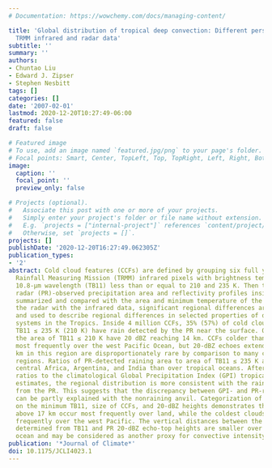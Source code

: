 ```yaml
---
# Documentation: https://wowchemy.com/docs/managing-content/

title: 'Global distribution of tropical deep convection: Different perspectives from
  TRMM infrared and radar data'
subtitle: ''
summary: ''
authors:
- Chuntao Liu
- Edward J. Zipser
- Stephen Nesbitt
tags: []
categories: []
date: '2007-02-01'
lastmod: 2020-12-20T10:27:49-06:00
featured: false
draft: false

# Featured image
# To use, add an image named `featured.jpg/png` to your page's folder.
# Focal points: Smart, Center, TopLeft, Top, TopRight, Left, Right, BottomLeft, Bottom, BottomRight.
image:
  caption: ''
  focal_point: ''
  preview_only: false

# Projects (optional).
#   Associate this post with one or more of your projects.
#   Simply enter your project's folder or file name without extension.
#   E.g. `projects = ["internal-project"]` references `content/project/deep-learning/index.md`.
#   Otherwise, set `projects = []`.
projects: []
publishDate: '2020-12-20T16:27:49.062305Z'
publication_types:
- '2'
abstract: Cold cloud features (CCFs) are defined by grouping six full years of Tropical
  Rainfall Measuring Mission (TRMM) infrared pixels with brightness temperature at
  10.8-μm wavelength (TB11) less than or equal to 210 and 235 K. Then the precipitation
  radar (PR)-observed precipitation area and reflectivity profiles inside CCFs are
  summarized and compared with the area and minimum temperature of the CCFs. Comparing
  the radar with the infrared data, significant regional differences are found, quantified,
  and used to describe regional differences in selected properties of deep convective
  systems in the Tropics. Inside 4 million CCFs, 35% (57%) of cold cloud area with
  TB11 ≤ 235 K (210 K) have rain detected by the PR near the surface. Only ∼1% of
  the area of TB11 ≤ 210 K have 20 dBZ reaching 14 km. CCFs colder than 210 K occur
  most frequently over the west Pacific Ocean, but 20-dBZ echoes extending above 10
  km in this region are disproportionately rare by comparison to many continental
  regions. Ratios of PR-detected raining area to area of TB11 ≤ 235 K are higher over
  central Africa, Argentina, and India than over tropical oceans. After applying these
  ratios to the climatological Global Precipitation Index (GPI) tropical rainfall
  estimates, the regional distribution is more consistent with the rainfall retrieval
  from the PR. This suggests that the discrepancy between GPI- and PR-retrieved rainfall
  can be partly explained with the nonraining anvil. Categorization of CCFs based
  on the minimum TB11, size of CCFs, and 20-dBZ heights demonstrates that 20-dBZ echoes
  above 17 km occur most frequently over land, while the coldest clouds occur most
  frequently over the west Pacific. The vertical distances between the cloud-top heights
  determined from TB11 and PR 20-dBZ echo-top heights are smaller over land than over
  ocean and may be considered as another proxy for convective intensity.
publication: '*Journal of Climate*'
doi: 10.1175/JCLI4023.1
---
```

